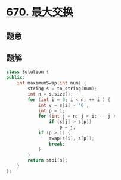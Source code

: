 #  [670. 最大交换](https://leetcode-cn.com/problems/maximum-swap/)

## 题意



## 题解



```c++
class Solution {
public:
    int maximumSwap(int num) {
        string s = to_string(num);
        int n = s.size();
        for (int i = 0; i < n; ++ i ) {
            int v = s[i] - '0';
            int p = i;
            for (int j = n; j > i; -- j )
                if (s[j] > s[p])
                    p = j;
            if (p > i) {
                swap(s[i], s[p]);
                break;
            }
        }
        return stoi(s);
    }
};
```



```python3

```

